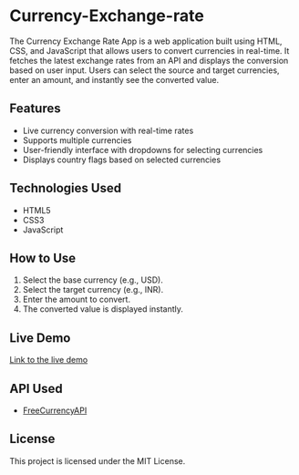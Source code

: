 # Currency-Exchange-rate
 The Currency Exchange Rate App is a web application built using HTML, CSS, and JavaScript that allows users to convert currencies in real-time. It fetches the latest exchange rates from an API and displays the conversion based on user input. Users can select the source and target currencies, enter an amount, and instantly see the converted value.
 
## Features
- Live currency conversion with real-time rates
- Supports multiple currencies
- User-friendly interface with dropdowns for selecting currencies
- Displays country flags based on selected currencies

## Technologies Used
- HTML5
- CSS3
- JavaScript

## How to Use
1. Select the base currency (e.g., USD).
2. Select the target currency (e.g., INR).
3. Enter the amount to convert.
4. The converted value is displayed instantly.

## Live Demo
[Link to the live demo](#)

## API Used
- [FreeCurrencyAPI](https://freecurrencyapi.com)

## License
This project is licensed under the MIT License.
